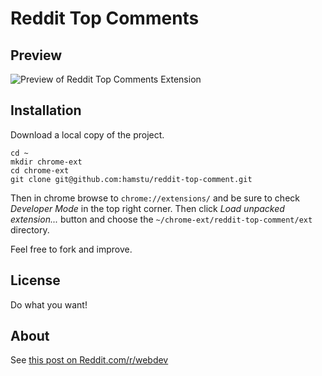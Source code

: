 # Reddit Top Comments

## Preview
![Preview of Reddit Top Comments Extension](http://labs.hami.sh/reddit-top-comments/screenshot.png)

## Installation

Download a local copy of the project.

    cd ~
    mkdir chrome-ext
    cd chrome-ext
    git clone git@github.com:hamstu/reddit-top-comment.git

Then in chrome browse to `chrome://extensions/` and be sure to check *Developer Mode* in the top right corner. Then click *Load unpacked extension...* button and choose the `~/chrome-ext/reddit-top-comment/ext` directory.

Feel free to fork and improve.

## License
Do what you want!

## About
See [this post on Reddit.com/r/webdev](http://www.reddit.com/r/webdev/comments/16yjtj/top_comment_kind_of_like_hover_zoom_only_it_shows/)
